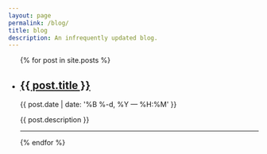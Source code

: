 ```yaml
---
layout: page
permalink: /blog/
title: blog
description: An infrequently updated blog.
---
```


<ul class="post-list">
    {% for post in site.posts %}
      <li>
        <h2><a class="project-title" href="{{ post.url | prepend: site.baseurl }}">{{ post.title }}</a></h2>
        <p class="post-meta">{{ post.date | date: '%B %-d, %Y — %H:%M' }}</p>
        <p>{{ post.description }}</p>
        <hr/>
      </li>
    {% endfor %}
</ul>
